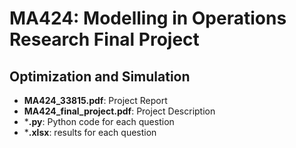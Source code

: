 # MA424: Modelling in Operations Research Final Project

## Optimization and Simulation

* **MA424_33815.pdf**: Project Report
* **MA424_final_project.pdf**: Project Description
* ***.py**: Python code for each question
* ***.xlsx**: results for each question

